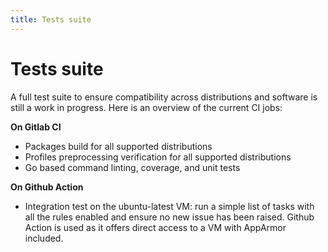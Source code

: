 ```yaml
---
title: Tests suite
---
```


# Tests suite

A full test suite to ensure compatibility across distributions and software is
still a work in progress.
Here is an overview of the current CI jobs:

**On Gitlab CI**

- Packages build for all supported distributions
- Profiles preprocessing verification for all supported distributions
- Go based command linting, coverage, and unit tests

**On Github Action**

- Integration test on the ubuntu-latest VM: run a simple list of tasks with
  all the rules enabled and ensure no new issue has been raised. Github Action
  is used as it offers direct access to a VM with AppArmor included.
